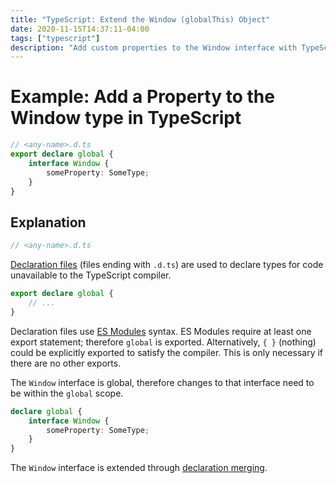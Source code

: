 ```yaml
---
title: "TypeScript: Extend the Window (globalThis) Object"
date: 2020-11-15T14:37:11-04:00
tags: ["typescript"]
description: "Add custom properties to the Window interface with TypeScript"
---
```


# Example: Add a Property to the Window type in TypeScript

```typescript
// <any-name>.d.ts
export declare global {
	interface Window {
		someProperty: SomeType;
	}
}
```

## Explanation

```typescript
// <any-name>.d.ts
```

[Declaration files](https://www.typescriptlang.org/docs/handbook/declaration-files/introduction.html) (files ending with `.d.ts`) are used to declare types for code unavailable to the TypeScript compiler.

```typescript
export declare global {
	// ...
}
```

Declaration files use [ES Modules](https://developer.mozilla.org/en-US/docs/Web/JavaScript/Reference/Statements/import) syntax. ES Modules require at least one export statement; therefore `global` is exported. Alternatively, `{ }` (nothing) could be explicitly exported to satisfy the compiler. This is only necessary if there are no other exports.

The `Window` interface is global, therefore changes to that interface need to be within the `global` scope.

```typescript
declare global {
	interface Window {
		someProperty: SomeType;
	}
}
```

The `Window` interface is extended through [declaration merging](https://www.typescriptlang.org/docs/handbook/declaration-merging.html).
